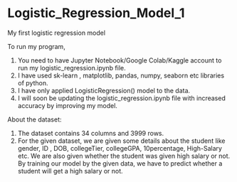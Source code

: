 # Logistic_Regression_Model_1
My first logistic regression model

To run my program,
  1. You need to have Jupyter Notebook/Google Colab/Kaggle account to run my logistic_regression.ipynb file.
  2. I have used sk-learn , matplotlib, pandas, numpy, seaborn etc libraries of python.
  3. I have only applied LogisticRegression() model to the data.
  4. I will soon be updating the logistic_regression.ipynb file with increased accuracy by improving my model.

About the dataset:
  1. The dataset contains 34 columns and 3999 rows.
  2. For the given dataset, we are given some details about the student like gender, ID , DOB, collegeTier, collegeGPA, 10percentage, High-Salary etc. We are also given whether the student was given high salary or not. By training our model by the given data, we have to predict whether a student will get a high salary or not.
